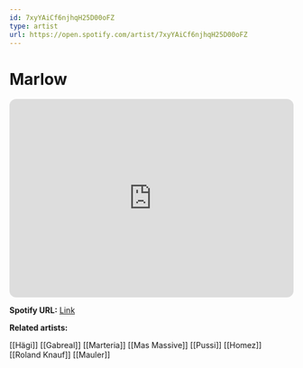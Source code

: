 ```yaml
---
id: 7xyYAiCf6njhqH25D00oFZ
type: artist
url: https://open.spotify.com/artist/7xyYAiCf6njhqH25D00oFZ
---
```

# Marlow

<iframe style="border-radius:12px" src="https://open.spotify.com/embed/artist/7xyYAiCf6njhqH25D00oFZ" width="100%" height="352" frameBorder="0" allowfullscreen="" allow="autoplay; clipboard-write; encrypted-media; fullscreen; picture-in-picture" loading="lazy"></iframe>

**Spotify URL:** [Link](https://open.spotify.com/artist/7xyYAiCf6njhqH25D00oFZ)

**Related artists:**

[[Hägi]]
[[Gabreal]]
[[Marteria]]
[[Mas Massive]]
[[Pussi]]
[[Homez]]
[[Roland Knauf]]
[[Mauler]]
